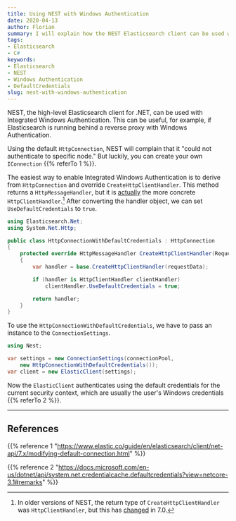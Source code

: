 ```yaml
---
title: Using NEST with Windows Authentication
date: 2020-04-13
author: Florian
summary: I will explain how the NEST Elasticsearch client can be used with Integrated Windows Authentication.
tags:
- Elasticsearch
- C#
keywords:
- Elasticsearch
- NEST
- Windows Authentication
- DefaultCredentials
slug: nest-with-windows-authentication
---
```


NEST, the high-level Elasticsearch client for .NET, can be used with Integrated Windows Authentication. This can be useful, for example, if Elasticsearch is running behind a reverse proxy with Windows Authentication.

Using the default `HttpConnection`, NEST will complain that it "could not authenticate to specific node." But luckily, you can create your own `IConnection` {{% referTo 1 %}}.

The easiest way to enable Integrated Windows Authentication is to derive from `HttpConnection` and override `CreateHttpClientHandler`. This method returns a `HttpMessageHandler`, but it is [actually](https://github.com/elastic/elasticsearch-net/blob/e423347a5e59d95bb5c933361f0ad7a715dbfa59/src/Elasticsearch.Net/Connection/HttpConnection.cs#L179) the more concrete `HttpClientHandler`.[^1] After converting the handler object, we can set `UseDefaultCredentials` to `true`.

[^1]: In older versions of NEST, the return type of `CreateHttpClientHandler` was `HttpClientHandler`, but this has [changed](https://github.com/elastic/elasticsearch-net/commit/cd854ff969160deb5859aad24ed45a712b17eab3) in 7.0.

```csharp
using Elasticsearch.Net;
using System.Net.Http;

public class HttpConnectionWithDefaultCredentials : HttpConnection
{
    protected override HttpMessageHandler CreateHttpClientHandler(RequestData requestData)
    {
        var handler = base.CreateHttpClientHandler(requestData);

        if (handler is HttpClientHandler clientHandler)
            clientHandler.UseDefaultCredentials = true;

        return handler;
    }
}
```

To use the `HttpConnectionWithDefaultCredentials`, we have to pass an instance to the `ConnectionSettings`.

```csharp
using Nest;

var settings = new ConnectionSettings(connectionPool,
    new HttpConnectionWithDefaultCredentials());
var client = new ElasticClient(settings);
```

Now the `ElasticClient` authenticates using the default credentials for the current security context, which are usually the user's Windows credentials {{% referTo 2 %}}.

---

## References

{{% reference 1 "https://www.elastic.co/guide/en/elasticsearch/client/net-api/7.x/modifying-default-connection.html" %}}

{{% reference 2 "https://docs.microsoft.com/en-us/dotnet/api/system.net.credentialcache.defaultcredentials?view=netcore-3.1#remarks" %}}